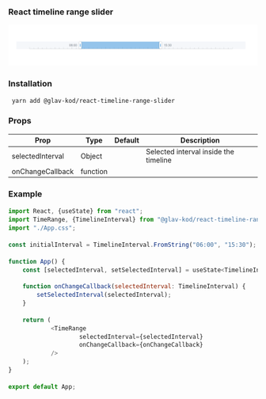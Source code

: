 ### React timeline range slider

![demo png](./demo.png)

### Installation

     yarn add @glav-kod/react-timeline-range-slider

### Props

| Prop             | Type     | Default | Description                           |
|------------------|----------|---------|---------------------------------------|
| selectedInterval | Object   |         | Selected interval inside the timeline |
| onChangeCallback | function |         |                                       |

### Example

```javascript
import React, {useState} from "react";
import TimeRange, {TimelineInterval} from "@glav-kod/react-timeline-range-slider";
import "./App.css";

const initialInterval = TimelineInterval.FromString("06:00", "15:30");

function App() {
    const [selectedInterval, setSelectedInterval] = useState<TimelineInterval>(initialInterval);

    function onChangeCallback(selectedInterval: TimelineInterval) {
        setSelectedInterval(selectedInterval);
    }

    return (
            <TimeRange
                    selectedInterval={selectedInterval}
                    onChangeCallback={onChangeCallback}
            />
    );
}

export default App;
```
